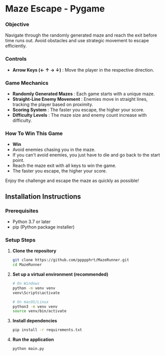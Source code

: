 # Maze Escape - Pygame 

### Objective
Navigate through the randomly generated maze and reach the exit before time runs out. Avoid obstacles and use strategic movement to escape efficiently.


### Controls
- **Arrow Keys (← ↑ → ↓)** : Move the player in the respective direction.

### Game Mechanics
- **Randomly Generated Mazes** : Each game starts with a unique maze.
- **Straight-Line Enemy Movement** : Enemies move in straight lines, tracking the player based on proximity.
- **Scoring System** : The faster you escape, the higher your score.
- **Difficulty Levels** : The maze size and enemy count increase with difficulty.

### How To Win This Game
- **Win** 
- Avoid enemies chasing you in the maze.
- If you can't avoid enemies, you just have to die and go back to the start point.
- Reach the maze exit with all keys to win the game.
- The faster you escape, the higher your score.

Enjoy the challenge and escape the maze as quickly as possible!



## Installation Instructions

### Prerequisites

- Python 3.7 or later
- pip (Python package installer)

### Setup Steps

1. **Clone the repository**

   ```bash
   git clone https://github.com/ppppphrt/MazeRunner.git
   cd MazeRunner
   ```

2. **Set up a virtual environment (recommended)**

   ```bash
   # On Windows
   python -m venv venv
   venv\Scripts\activate

   # On macOS/Linux
   python3 -m venv venv
   source venv/bin/activate
   ```

3. **Install dependencies**

   ```bash
   pip install -r requirements.txt
   ```

4. **Run the application**

   ```bash
   python main.py
   ```






